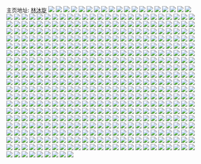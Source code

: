 主页地址: [林沐琁](https://weibo.com/u/7413895850) 
![](https://wx4.sinaimg.cn/mw2000/0085JWZkgy1h9irxsr9xwj30u048c4qp.jpg) 
![](https://wx4.sinaimg.cn/mw2000/0085JWZkgy1h9irxue7huj30u06nqkjl.jpg) 
![](https://wx4.sinaimg.cn/mw2000/0085JWZkgy1h9irxv8gyfj30u02hwaql.jpg) 
![](https://wx4.sinaimg.cn/mw2000/0085JWZkgy1h9irxw3zkwj30u03amasc.jpg) 
![](https://wx4.sinaimg.cn/mw2000/0085JWZkgy1h9irxx14shj30u03g8e7t.jpg) 
![](https://wx4.sinaimg.cn/mw2000/0085JWZkgy1h9irxy1zhlj30u04ku7wh.jpg) 
![](https://wx4.sinaimg.cn/mw2000/0085JWZkgy1h9irxzbqeyj30u02hy18k.jpg) 
![](https://wx4.sinaimg.cn/mw2000/0085JWZkgy1h9iry0fiibj30kv2uh19j.jpg) 
![](https://wx4.sinaimg.cn/mw2000/0085JWZkgy1h9iry4vva3j30qp1bgq9o.jpg) 
![](https://wx4.sinaimg.cn/mw2000/0085JWZkgy1h989yv0kvmj30n00ej751.jpg) 
![](https://wx4.sinaimg.cn/mw2000/0085JWZkgy1h989yvemnsj30u0140agc.jpg) 
![](https://wx4.sinaimg.cn/mw2000/0085JWZkly1h8wofzi7jlj30n01ds417.jpg) 
![](https://wx4.sinaimg.cn/mw2000/0085JWZkly1h8v7g5e41vj30u01uo46l.jpg) 
![](https://wx4.sinaimg.cn/mw2000/0085JWZkly1h8v7gekselj30n01dsju3.jpg) 
![](https://wx4.sinaimg.cn/mw2000/0085JWZkly1h8tur9ovrmj30u02cy1he.jpg) 
![](https://wx4.sinaimg.cn/mw2000/0085JWZkly1h8sn2r485ej30u0140785.jpg) 
![](https://wx4.sinaimg.cn/mw2000/0085JWZkly1h7u0bzs6ubj30u0140n2j.jpg) 
![](https://wx4.sinaimg.cn/mw2000/0085JWZkly1h7u0bzzp7ij30u0140dkk.jpg) 
![](https://wx4.sinaimg.cn/mw2000/0085JWZkly1h7u0bz9v8wj30u0140gqk.jpg) 
![](https://wx4.sinaimg.cn/mw2000/0085JWZkly1h7oj18oxu7j30u0140k05.jpg) 
![](https://wx4.sinaimg.cn/mw2000/0085JWZkly1h7nisvqu96j31400u0462.jpg) 
![](https://wx4.sinaimg.cn/mw2000/0085JWZkly1h7atvq2v78j30kg0r9gma.jpg) 
![](https://wx4.sinaimg.cn/mw2000/0085JWZkly1h7atvsu5f0j30sg0sg3z4.jpg) 
![](https://wx4.sinaimg.cn/mw2000/0085JWZkly1h74mn4a4jmj30o41g6tad.jpg) 
![](https://wx4.sinaimg.cn/mw2000/0085JWZkly1h74mn4irqtj30n01dsjt7.jpg) 
![](https://wx4.sinaimg.cn/mw2000/0085JWZkly1h74mn3vpe5j30n01dsmzx.jpg) 
![](https://wx4.sinaimg.cn/mw2000/0085JWZkly1h74mn54alzj30n01dstc2.jpg) 
![](https://wx4.sinaimg.cn/mw2000/0085JWZkly1h74mn5yee4j30n01dsjti.jpg) 
![](https://wx4.sinaimg.cn/mw2000/0085JWZkly1h74mn6b91vj30n01dstbp.jpg) 
![](https://wx4.sinaimg.cn/mw2000/0085JWZkly1h72n6pbx0jj30u0140gnk.jpg) 
![](https://wx4.sinaimg.cn/mw2000/0085JWZkly1h70e9o847vj30u0190tit.jpg) 
![](https://wx4.sinaimg.cn/mw2000/0085JWZkly1h70e9psc9oj31900u015a.jpg) 
![](https://wx4.sinaimg.cn/mw2000/0085JWZkly1h70e9oj0hfj31900u03zi.jpg) 
![](https://wx4.sinaimg.cn/mw2000/0085JWZkly1h70e9otfx3j31h60u0n2n.jpg) 
![](https://wx4.sinaimg.cn/mw2000/0085JWZkly1h70ap8bh4bj30u0140wg0.jpg) 
![](https://wx4.sinaimg.cn/mw2000/0085JWZkly1h70aty5vz5j30u00u0dgf.jpg) 
![](https://wx4.sinaimg.cn/mw2000/0085JWZkly1h70ardg6a2j30ty1ha494.jpg) 
![](https://wx4.sinaimg.cn/mw2000/0085JWZkly1h70av02b35j30p00iraba.jpg) 
![](https://wx4.sinaimg.cn/mw2000/0085JWZkly1h6tjtabb3dj30n01dsn0n.jpg) 
![](https://wx4.sinaimg.cn/mw2000/0085JWZkly1h6tjta0x4bj30n00kqjsc.jpg) 
![](https://wx4.sinaimg.cn/mw2000/0085JWZkly1h6tjtajcu5j30n018otbq.jpg) 
![](https://wx4.sinaimg.cn/mw2000/0085JWZkly1h6agwv1fa6j30n00h7dhs.jpg) 
![](https://wx4.sinaimg.cn/mw2000/0085JWZkly1h5vwnn2rcqj30v92vpe81.jpg) 
![](https://wx4.sinaimg.cn/mw2000/0085JWZkly1h5q8if5yiuj313u0q5qmk.jpg) 
![](https://wx4.sinaimg.cn/mw2000/0085JWZkly1h5q8ifop53j312t0qj7j3.jpg) 
![](https://wx4.sinaimg.cn/mw2000/0085JWZkly1h5q8ie3r5ij33402c0u11.jpg) 
![](https://wx4.sinaimg.cn/mw2000/0085JWZkly1h5q8igebhzj30xf0p1wwm.jpg) 
![](https://wx4.sinaimg.cn/mw2000/0085JWZkly1h5q8ivr37bj313t0ttkbn.jpg) 
![](https://wx4.sinaimg.cn/mw2000/0085JWZkly1h5q8iwfq6oj313u0tuqkl.jpg) 
![](https://wx4.sinaimg.cn/mw2000/0085JWZkgy1h5eebsq66rj30nm0g0ac3.jpg) 
![](https://wx4.sinaimg.cn/mw2000/0085JWZkgy1h5eebtrzj4j31920u045x.jpg) 
![](https://wx4.sinaimg.cn/mw2000/0085JWZkgy1h5eebve7bdj31940u0ti5.jpg) 
![](https://wx4.sinaimg.cn/mw2000/0085JWZkgy1h5eeburap7j31920u0tg3.jpg) 
![](https://wx4.sinaimg.cn/mw2000/0085JWZkgy1h5eebqv89sj30nm0g2q5a.jpg) 
![](https://wx4.sinaimg.cn/mw2000/0085JWZkgy1h5eebpt82rj31920u0n6r.jpg) 
![](https://wx4.sinaimg.cn/mw2000/0085JWZkgy1h5eebs6d5nj30nm0g20wg.jpg) 
![](https://wx4.sinaimg.cn/mw2000/0085JWZkgy1h5eebrfy9vj30nm0g2myq.jpg) 
![](https://wx4.sinaimg.cn/mw2000/0085JWZkgy1h5eeckrfn3j30u0192dnp.jpg) 
![](https://wx4.sinaimg.cn/mw2000/0085JWZkgy1h5eebq64scj30nm0g2n0j.jpg) 
![](https://wx4.sinaimg.cn/mw2000/0085JWZkgy1h5eebrt1woj30nm0g00v1.jpg) 
![](https://wx4.sinaimg.cn/mw2000/0085JWZkgy1h5eebuagrqj31920u0jzh.jpg) 
![](https://wx4.sinaimg.cn/mw2000/0085JWZkgy1h548xgducuj30n00gtt9j.jpg) 
![](https://wx4.sinaimg.cn/mw2000/0085JWZkgy1h548xgwxw4j30n01dsn2p.jpg) 
![](https://wx4.sinaimg.cn/mw2000/0085JWZkgy1h530kvjtn0j30u0140ai3.jpg) 
![](https://wx4.sinaimg.cn/mw2000/0085JWZkgy1h530ks0k8xj30u0140wmz.jpg) 
![](https://wx4.sinaimg.cn/mw2000/0085JWZkgy1h3rub8vavfj30k10ljwf6.jpg) 
![](https://wx4.sinaimg.cn/mw2000/0085JWZkgy1h3roajcaohj30u0140jws.jpg) 
![](https://wx4.sinaimg.cn/mw2000/0085JWZkgy1h3roak70vuj31400u0tn0.jpg) 
![](https://wx4.sinaimg.cn/mw2000/0085JWZkgy1h3roaobut9j30n01dsdno.jpg) 
![](https://wx4.sinaimg.cn/mw2000/0085JWZkly1h3pcqpa47cj30u0140k38.jpg) 
![](https://wx4.sinaimg.cn/mw2000/0085JWZkly1h3pcqpyl0cj30u01400z7.jpg) 
![](https://wx4.sinaimg.cn/mw2000/0085JWZkly1h3pcqquxesj30u016dadj.jpg) 
![](https://wx4.sinaimg.cn/mw2000/0085JWZkly1h3pcqs2nluj30u0140n3b.jpg) 
![](https://wx4.sinaimg.cn/mw2000/0085JWZkly1h3pcqss04qj30u0140ai4.jpg) 
![](https://wx4.sinaimg.cn/mw2000/0085JWZkly1h3pcqt66gjj30u0140wmy.jpg) 
![](https://wx4.sinaimg.cn/mw2000/0085JWZkly1h3pcqtiv74j30u0140n53.jpg) 
![](https://wx4.sinaimg.cn/mw2000/0085JWZkly1h3pcqubosrj30u0140gro.jpg) 
![](https://wx4.sinaimg.cn/mw2000/0085JWZkly1h3pcqovx9lj30u01407bw.jpg) 
![](https://wx4.sinaimg.cn/mw2000/0085JWZkly1h3pcqus85nj31400u07g6.jpg) 
![](https://wx4.sinaimg.cn/mw2000/0085JWZkly1h3pcqv9aj9j30u01407i1.jpg) 
![](https://wx4.sinaimg.cn/mw2000/0085JWZkly1h3pcqvnwpoj30u0140tm6.jpg) 
![](https://wx4.sinaimg.cn/mw2000/0085JWZkly1h3pcqw0p40j30u0140q9d.jpg) 
![](https://wx4.sinaimg.cn/mw2000/0085JWZkly1h3pcqweg41j30u0140agt.jpg) 
![](https://wx4.sinaimg.cn/mw2000/0085JWZkgy1h3ntrwtumrj31sc2ds7wi.jpg) 
![](https://wx4.sinaimg.cn/mw2000/0085JWZkgy1h3ntrv1p67j31sc2dskjm.jpg) 
![](https://wx4.sinaimg.cn/mw2000/0085JWZkly1h22i0efuzjj30n00dsq4l.jpg) 
![](https://wx4.sinaimg.cn/mw2000/0085JWZkly1h1yk685stvj31sb2bk1kx.jpg) 
![](https://wx4.sinaimg.cn/mw2000/0085JWZkly1h1s2p6ve5xj31400u0123.jpg) 
![](https://wx4.sinaimg.cn/mw2000/0085JWZkly1h12nmaxx9ij30n00hagmj.jpg) 
![](https://wx4.sinaimg.cn/mw2000/0085JWZkly1h0zzsudi30j30n013ojwj.jpg) 
![](https://wx4.sinaimg.cn/mw2000/0085JWZkly1h0zzsunmpmj30n00mkn0t.jpg) 
![](https://wx4.sinaimg.cn/mw2000/0085JWZkly1h0zzsuurkkj30n00pt0wb.jpg) 
![](https://wx4.sinaimg.cn/mw2000/0085JWZkly1h0zzsv4lzdj30n00x9gpl.jpg) 
![](https://wx4.sinaimg.cn/mw2000/0085JWZkly1h0zzkhluoyj30n00lq421.jpg) 
![](https://wx4.sinaimg.cn/mw2000/0085JWZkly1h0zzsvkdeaj30n012v0yi.jpg) 
![](https://wx4.sinaimg.cn/mw2000/0085JWZkly1h0zzsu1ppqj30n013cn15.jpg) 
![](https://wx4.sinaimg.cn/mw2000/0085JWZkly1h0zzswjcxpj30u01nagu8.jpg) 
![](https://wx4.sinaimg.cn/mw2000/0085JWZkly1h0zzsxmm8jj30u023in7v.jpg) 
![](https://wx4.sinaimg.cn/mw2000/0085JWZkly1h0zzsydazkj30n0116af2.jpg) 
![](https://wx4.sinaimg.cn/mw2000/0085JWZkly1h0zzkj8igdj30n00ez76t.jpg) 
![](https://wx4.sinaimg.cn/mw2000/0085JWZkly1h0zzsyok4bj30n008zmyb.jpg) 
![](https://wx4.sinaimg.cn/mw2000/0085JWZkly1h0opqvbm1sj30c90dejsu.jpg) 
![](https://wx4.sinaimg.cn/mw2000/0085JWZkly1gzvw2poafmj32c0340kjm.jpg) 
![](https://wx4.sinaimg.cn/mw2000/0085JWZkly1gzv85de05uj30n00gxq6m.jpg) 
![](https://wx4.sinaimg.cn/mw2000/0085JWZkgy1gzgtlj5cc6j32my1z74qq.jpg) 
![](https://wx4.sinaimg.cn/mw2000/0085JWZkgy1gzf7b8j9crj30px0yfq65.jpg) 
![](https://wx4.sinaimg.cn/mw2000/0085JWZkgy1gzbooibp42j32tc1bke81.jpg) 
![](https://wx4.sinaimg.cn/mw2000/0085JWZkgy1gyzjmx10ihj30n00s4109.jpg) 
![](https://wx4.sinaimg.cn/mw2000/0085JWZkgy1gyxumlfi8wj31y42lh7wj.jpg) 
![](https://wx4.sinaimg.cn/mw2000/0085JWZkgy1gyxumpfv75j32c03407wi.jpg) 
![](https://wx4.sinaimg.cn/mw2000/0085JWZkgy1gyxumat9yij30sg0l3wm1.jpg) 
![](https://wx4.sinaimg.cn/mw2000/0085JWZkgy1gyxundgfvhj32xn2784qs.jpg) 
![](https://wx4.sinaimg.cn/mw2000/0085JWZkly1gyx6lohvksj30u01cgdjz.jpg) 
![](https://wx4.sinaimg.cn/mw2000/0085JWZkgy1gyvh2lr4shj30n00gqjt8.jpg) 
![](https://wx4.sinaimg.cn/mw2000/0085JWZkgy1gyvemjn3hwj335s23ue82.jpg) 
![](https://wx4.sinaimg.cn/mw2000/0085JWZkgy1gyvemdqbkvj335s23uu0x.jpg) 
![](https://wx4.sinaimg.cn/mw2000/0085JWZkgy1gyti03q3s9j30tz0min00.jpg) 
![](https://wx4.sinaimg.cn/mw2000/0085JWZkgy1gytd2bnw42j30u0140k0f.jpg) 
![](https://wx4.sinaimg.cn/mw2000/0085JWZkgy1gytd35qmhij30d60bqwfc.jpg) 
![](https://wx4.sinaimg.cn/mw2000/0085JWZkgy1gytd2axs1wj31400u0gvb.jpg) 
![](https://wx4.sinaimg.cn/mw2000/0085JWZkgy1gytd2a0uqxj30u0140wlw.jpg) 
![](https://wx4.sinaimg.cn/mw2000/0085JWZkgy1gysn8py37rj33402c04qr.jpg) 
![](https://wx4.sinaimg.cn/mw2000/0085JWZkgy1gysnbnig4sj33402c0b2b.jpg) 
![](https://wx4.sinaimg.cn/mw2000/0085JWZkgy1gysn8we4nsj33402c0kjn.jpg) 
![](https://wx4.sinaimg.cn/mw2000/0085JWZkgy1gysn8yqcd0j31o0280e81.jpg) 
![](https://wx4.sinaimg.cn/mw2000/0085JWZkgy1gyqztg8euvj30n01dswnc.jpg) 
![](https://wx4.sinaimg.cn/mw2000/0085JWZkgy1gyq7q17soij30tv0m7aci.jpg) 
![](https://wx4.sinaimg.cn/mw2000/0085JWZkgy1gypxd6912mj30tz0mi43r.jpg) 
![](https://wx4.sinaimg.cn/mw2000/0085JWZkgy1gypxd7xrnoj30u0140n4t.jpg) 
![](https://wx4.sinaimg.cn/mw2000/0085JWZkgy1gypxd6tucbj30tz0migpf.jpg) 
![](https://wx4.sinaimg.cn/mw2000/0085JWZkgy1gyoyskz6gkj30n01ds7fn.jpg) 
![](https://wx4.sinaimg.cn/mw2000/0085JWZkgy1gyow1x0c12j30vh0u0n24.jpg) 
![](https://wx4.sinaimg.cn/mw2000/0085JWZkgy1gynyhtpz77j335s2dcu0x.jpg) 
![](https://wx4.sinaimg.cn/mw2000/0085JWZkgy1gynyhv1b6tj31400u07pl.jpg) 
![](https://wx4.sinaimg.cn/mw2000/0085JWZkgy1gynyi75wq3j31400u07pr.jpg) 
![](https://wx4.sinaimg.cn/mw2000/0085JWZkgy1gynz7p42u1j31400u0an2.jpg) 
![](https://wx4.sinaimg.cn/mw2000/0085JWZkgy1gynyj3q9ipj31400u0tmx.jpg) 
![](https://wx4.sinaimg.cn/mw2000/0085JWZkgy1gynyj4fcksj31400u0qhr.jpg) 
![](https://wx4.sinaimg.cn/mw2000/0085JWZkgy1gylfimwe90j31o02807wh.jpg) 
![](https://wx4.sinaimg.cn/mw2000/0085JWZkgy1gykdeawb43j31t00u0aj2.jpg) 
![](https://wx4.sinaimg.cn/mw2000/0085JWZkgy1gykdebfiyoj31400u00z9.jpg) 
![](https://wx4.sinaimg.cn/mw2000/0085JWZkgy1gykderm0y9j30m80citah.jpg) 
![](https://wx4.sinaimg.cn/mw2000/0085JWZkgy1gykdet012gj313u0tuk1z.jpg) 
![](https://wx4.sinaimg.cn/mw2000/0085JWZkgy1gykder7yfyj31ds0n0awk.jpg) 
![](https://wx4.sinaimg.cn/mw2000/0085JWZkgy1gykdkok8k0j31ds0n01kx.jpg) 
![](https://wx4.sinaimg.cn/mw2000/0085JWZkgy1gykdkt7dgij31ds0n07p2.jpg) 
![](https://wx4.sinaimg.cn/mw2000/0085JWZkgy1gykdl1wwq7j31ds0n01ic.jpg) 
![](https://wx4.sinaimg.cn/mw2000/0085JWZkgy1gykdkwva3hj31ds0n01al.jpg) 
![](https://wx4.sinaimg.cn/mw2000/0085JWZkgy1gyk4thhpvuj31900u0q81.jpg) 
![](https://wx4.sinaimg.cn/mw2000/0085JWZkgy1gyk4thu4jyj31900u0q8y.jpg) 
![](https://wx4.sinaimg.cn/mw2000/0085JWZkgy1gyis3d2swqj34002o0e84.jpg) 
![](https://wx4.sinaimg.cn/mw2000/0085JWZkgy1gyis3jcdpvj34002o0x6s.jpg) 
![](https://wx4.sinaimg.cn/mw2000/0085JWZkgy1gyir0cxex8j30jo0gjwew.jpg) 
![](https://wx4.sinaimg.cn/mw2000/0085JWZkgy1gyi62yhgnyj30n00medkq.jpg) 
![](https://wx4.sinaimg.cn/mw2000/0085JWZkgy1gyi630l1n0j30n01ds1c5.jpg) 
![](https://wx4.sinaimg.cn/mw2000/0085JWZkgy1gyfdpq9wpnj30u0141adq.jpg) 
![](https://wx4.sinaimg.cn/mw2000/0085JWZkgy1gyec8p1n0jj31st1cm4qp.jpg) 
![](https://wx4.sinaimg.cn/mw2000/0085JWZkgy1gyec9bv8u1j33402c0npe.jpg) 
![](https://wx4.sinaimg.cn/mw2000/0085JWZkgy1gyec8xrarnj31400u0ahu.jpg) 
![](https://wx4.sinaimg.cn/mw2000/0085JWZkgy1gyec9su3eyj31400u0q6t.jpg) 
![](https://wx4.sinaimg.cn/mw2000/0085JWZkgy1gyecbo5m3sj31400u0gs4.jpg) 
![](https://wx4.sinaimg.cn/mw2000/0085JWZkgy1gydn1eqizzj30u01baqck.jpg) 
![](https://wx4.sinaimg.cn/mw2000/0085JWZkgy1gydn1fi4e4j31400u0k3t.jpg) 
![](https://wx4.sinaimg.cn/mw2000/0085JWZkgy1gydn1fv9jij31900u0tiw.jpg) 
![](https://wx4.sinaimg.cn/mw2000/0085JWZkgy1gydn1ga20cj30u011mqdb.jpg) 
![](https://wx4.sinaimg.cn/mw2000/0085JWZkgy1gydn1go8lsj30u0190468.jpg) 
![](https://wx4.sinaimg.cn/mw2000/0085JWZkgy1gydn1f4ednj31400u0aja.jpg) 
![](https://wx4.sinaimg.cn/mw2000/0085JWZkly1gybt7f84ujj30n01dsgqi.jpg) 
![](https://wx4.sinaimg.cn/mw2000/0085JWZkly1gy7ut0fguoj31hc0u0e1g.jpg) 
![](https://wx4.sinaimg.cn/mw2000/0085JWZkly1gy57dztf1sj30u0140gts.jpg) 
![](https://wx4.sinaimg.cn/mw2000/0085JWZkly1gy57dzecnpj30u0140ahj.jpg) 
![](https://wx4.sinaimg.cn/mw2000/0085JWZkly1gy4w5k62nrj30o01hcn3f.jpg) 
![](https://wx4.sinaimg.cn/mw2000/0085JWZkly1gy4940t87hj30n01dsn07.jpg) 
![](https://wx4.sinaimg.cn/mw2000/0085JWZkly1gy3tjawjytj30go0gomz9.jpg) 
![](https://wx4.sinaimg.cn/mw2000/0085JWZkly1gy3tjalti3j30n00fw772.jpg) 
![](https://wx4.sinaimg.cn/mw2000/0085JWZkly1gy3kg38y7ej30n006pt9f.jpg) 
![](https://wx4.sinaimg.cn/mw2000/0085JWZkly1gy37aao5fyj30v90v9dos.jpg) 
![](https://wx4.sinaimg.cn/mw2000/0085JWZkly1gy37a9s7xmj30n00jadko.jpg) 
![](https://wx4.sinaimg.cn/mw2000/0085JWZkly1gy378yay0dj30tj0jun4q.jpg) 
![](https://wx4.sinaimg.cn/mw2000/0085JWZkly1gy2tzxkemcj30qb0jqgq5.jpg) 
![](https://wx4.sinaimg.cn/mw2000/0085JWZkly1gy2tf7yz6bj30n01dsqe9.jpg) 
![](https://wx4.sinaimg.cn/mw2000/0085JWZkly1gy2tf8a4wlj30j904rzl1.jpg) 
![](https://wx4.sinaimg.cn/mw2000/0085JWZkly1gy20jk642yj30n01dsmzx.jpg) 
![](https://wx4.sinaimg.cn/mw2000/0085JWZkly1gy1ibxkjfcj30tz0mi43y.jpg) 
![](https://wx4.sinaimg.cn/mw2000/0085JWZkly1gy0uyz172cj30n01dsqed.jpg) 
![](https://wx4.sinaimg.cn/mw2000/0085JWZkly1gy0ozl2qpjj33402c0qv6.jpg) 
![](https://wx4.sinaimg.cn/mw2000/0085JWZkly1gy0oznt4pyj32be2benpe.jpg) 
![](https://wx4.sinaimg.cn/mw2000/0085JWZkly1gy03ulk2glj30fi0c0wg2.jpg) 
![](https://wx4.sinaimg.cn/mw2000/0085JWZkly1gxz1au8xc5j30n01ds0x7.jpg) 
![](https://wx4.sinaimg.cn/mw2000/0085JWZkly1gxyk7d8up8j30n00moter.jpg) 
![](https://wx4.sinaimg.cn/mw2000/0085JWZkly1gxxgnyipqzj32al325e82.jpg) 
![](https://wx4.sinaimg.cn/mw2000/0085JWZkly1gxxgjykaooj33402c0u0y.jpg) 
![](https://wx4.sinaimg.cn/mw2000/0085JWZkly1gxxfi33iwmj31j02psu0x.jpg) 
![](https://wx4.sinaimg.cn/mw2000/0085JWZkly1gxxe69r4syj30n01dsgvx.jpg) 
![](https://wx4.sinaimg.cn/mw2000/0085JWZkly1gxvyk1hue3j33402c0u0x.jpg) 
![](https://wx4.sinaimg.cn/mw2000/0085JWZkly1gxvyl79sbij313u0tu7eu.jpg) 
![](https://wx4.sinaimg.cn/mw2000/0085JWZkly1gxuoyxg377j30uk5i2qv6.jpg) 
![](https://wx4.sinaimg.cn/mw2000/0085JWZkly1gxuoyttnkej30uk5g2qv6.jpg) 
![](https://wx4.sinaimg.cn/mw2000/0085JWZkly1gxuoz15covj30uk6811kz.jpg) 
![](https://wx4.sinaimg.cn/mw2000/0085JWZkly1gxuoz5v40mj30uk8csu0z.jpg) 
![](https://wx4.sinaimg.cn/mw2000/0085JWZkly1gxuoz8vfk3j30uk5p7qv6.jpg) 
![](https://wx4.sinaimg.cn/mw2000/0085JWZkly1gxuozccattj30uk9cwx6q.jpg) 
![](https://wx4.sinaimg.cn/mw2000/0085JWZkly1gxuozggs0nj30uk7poe83.jpg) 
![](https://wx4.sinaimg.cn/mw2000/0085JWZkly1gxuozjj3p8j30uk4s7e82.jpg) 
![](https://wx4.sinaimg.cn/mw2000/0085JWZkly1gxuoznph2kj30uk6o3e83.jpg) 
![](https://wx4.sinaimg.cn/mw2000/0085JWZkly1gxuklnx96zj30n01ds4ek.jpg) 
![](https://wx4.sinaimg.cn/mw2000/0085JWZkly1gxuklh4uiaj30n01dsgr0.jpg) 
![](https://wx4.sinaimg.cn/mw2000/0085JWZkly1gxtpfewtfoj31ma25sx6k.jpg) 
![](https://wx4.sinaimg.cn/mw2000/0085JWZkly1gxs9q8tb5zj30n00z1jxt.jpg) 
![](https://wx4.sinaimg.cn/mw2000/0085JWZkly1gxqgqqj17fj30tu13uws2.jpg) 
![](https://wx4.sinaimg.cn/mw2000/0085JWZkly1gxqgra071kj31400u0wsz.jpg) 
![](https://wx4.sinaimg.cn/mw2000/0085JWZkly1gxqgs2wdszj30n00n00yo.jpg) 
![](https://wx4.sinaimg.cn/mw2000/0085JWZkly1gxqgsqvfl5j313u0tuh0n.jpg) 
![](https://wx4.sinaimg.cn/mw2000/0085JWZkly1gxqgu56220j313y0tu1gd.jpg) 
![](https://wx4.sinaimg.cn/mw2000/0085JWZkly1gxqgu5z3gij30mi0u0n63.jpg) 
![](https://wx4.sinaimg.cn/mw2000/0085JWZkly1gxq15h8l2tj30n00uotgr.jpg) 
![](https://wx4.sinaimg.cn/mw2000/0085JWZkly1gxq153mberj30n00n0jxk.jpg) 
![](https://wx4.sinaimg.cn/mw2000/0085JWZkly1gxq15js5v9j32c0340hdt.jpg) 
![](https://wx4.sinaimg.cn/mw2000/0085JWZkly1gxpyhybellj30n01dstom.jpg) 
![](https://wx4.sinaimg.cn/mw2000/0085JWZkly1gxpyhzkqsgj30n01dsh1x.jpg) 
![](https://wx4.sinaimg.cn/mw2000/0085JWZkly1gxpyi1beynj30n01dsnbu.jpg) 
![](https://wx4.sinaimg.cn/mw2000/0085JWZkly1gxpqjyft8oj30n01dstj9.jpg) 
![](https://wx4.sinaimg.cn/mw2000/0085JWZkly1gxo1eydyybj313y0u0qf8.jpg) 
![](https://wx4.sinaimg.cn/mw2000/0085JWZkly1gxo14yjzqyj31g2133dt0.jpg) 
![](https://wx4.sinaimg.cn/mw2000/0085JWZkly1gxo155w6t6j31ds0n07p0.jpg) 
![](https://wx4.sinaimg.cn/mw2000/0085JWZkly1gxo189n5taj31ga138kj1.jpg) 
![](https://wx4.sinaimg.cn/mw2000/0085JWZkly1gxo18c3ffaj33402c0npd.jpg) 
![](https://wx4.sinaimg.cn/mw2000/0085JWZkly1gxkpy0ellkj30n01dsdim.jpg) 
![](https://wx4.sinaimg.cn/mw2000/0085JWZkly1gxkpy1xubqj33402c0e82.jpg) 
![](https://wx4.sinaimg.cn/mw2000/0085JWZkly1gxkpy434y3j32c03401kz.jpg) 
![](https://wx4.sinaimg.cn/mw2000/0085JWZkly1gxkpziytsmj32c0340x6q.jpg) 
![](https://wx4.sinaimg.cn/mw2000/0085JWZkly1gxkgv5mejij30k00wh0uc.jpg) 
![](https://wx4.sinaimg.cn/mw2000/0085JWZkly1gxkgv5y0xgj30ku0krmzf.jpg) 
![](https://wx4.sinaimg.cn/mw2000/0085JWZkly1gxkgv5dfcxj30mz0lugoj.jpg) 
![](https://wx4.sinaimg.cn/mw2000/0085JWZkly1gxkgv686ygj30n01dstiy.jpg) 
![](https://wx4.sinaimg.cn/mw2000/0085JWZkly1gxj1wavmk5j30tz0mijzq.jpg) 
![](https://wx4.sinaimg.cn/mw2000/0085JWZkly1gxi4br8wopj30tz0miae7.jpg) 
![](https://wx4.sinaimg.cn/mw2000/0085JWZkly1gxh90174jvj30tu0tujzq.jpg) 
![](https://wx4.sinaimg.cn/mw2000/0085JWZkly1gxh2r4b8c3j30u0140tfn.jpg) 
![](https://wx4.sinaimg.cn/mw2000/0085JWZkly1gxgp5cv49qj30mq0bugn7.jpg) 
![](https://wx4.sinaimg.cn/mw2000/0085JWZkly1gxgp5c933bj31hc0pt45f.jpg) 
![](https://wx4.sinaimg.cn/mw2000/0085JWZkly1gxgjybvip2j30n01dsagl.jpg) 
![](https://wx4.sinaimg.cn/mw2000/0085JWZkly1gxgjijt7knj31ds0n0426.jpg) 
![](https://wx4.sinaimg.cn/mw2000/0085JWZkly1gxgjix2dlqj31ds0n0jv3.jpg) 
![](https://wx4.sinaimg.cn/mw2000/0085JWZkly1gxgjj4wfv4j30n01ds768.jpg) 
![](https://wx4.sinaimg.cn/mw2000/0085JWZkly1gxcl3q84w7j30n00bg0tr.jpg) 
![](https://wx4.sinaimg.cn/mw2000/0085JWZkly1gxcl3qlgdej30n00cgaan.jpg) 
![](https://wx4.sinaimg.cn/mw2000/0085JWZkly1gxcl3qtcx2j30n00a5aaw.jpg) 
![](https://wx4.sinaimg.cn/mw2000/0085JWZkly1gxcl7jlzlxj30n00eljul.jpg) 
![](https://wx4.sinaimg.cn/mw2000/0085JWZkly1gxc8j90u35j30n01dsdsb.jpg) 
![](https://wx4.sinaimg.cn/mw2000/0085JWZkly1gxc8j83yjfj32c0340u0x.jpg) 
![](https://wx4.sinaimg.cn/mw2000/0085JWZkly1gxc8j9bi3hj30n01dswqa.jpg) 
![](https://wx4.sinaimg.cn/mw2000/0085JWZkly1gxc8j70t00j32c0340hdu.jpg) 
![](https://wx4.sinaimg.cn/mw2000/0085JWZkly1gxbg1f4vorj33402c0b2a.jpg) 
![](https://wx4.sinaimg.cn/mw2000/0085JWZkly1gxbg1ib1tuj30n01dsah4.jpg) 
![](https://wx4.sinaimg.cn/mw2000/0085JWZkly1gxbg1d3s1qj33402c07wl.jpg) 
![](https://wx4.sinaimg.cn/mw2000/0085JWZkly1gxbg1l9emhj32c0340hdu.jpg) 
![](https://wx4.sinaimg.cn/mw2000/0085JWZkly1gxbg1pfmewj32c0340e83.jpg) 
![](https://wx4.sinaimg.cn/mw2000/0085JWZkly1gxbg1rqt2ij32c0340npe.jpg) 
![](https://wx4.sinaimg.cn/mw2000/0085JWZkly1gxb884bvycj30n00iw78y.jpg) 
![](https://wx4.sinaimg.cn/mw2000/0085JWZkly1gxb0bd01inj31sc2dse81.jpg) 
![](https://wx4.sinaimg.cn/mw2000/0085JWZkly1gxaxs78xn4j33402c07wi.jpg) 
![](https://wx4.sinaimg.cn/mw2000/0085JWZkly1gxaxor61ckj30tz0migyn.jpg) 
![](https://wx4.sinaimg.cn/mw2000/0085JWZkly1gxaxobt7lrj30sw0wowj7.jpg) 
![](https://wx4.sinaimg.cn/mw2000/0085JWZkly1gxaxnvx7m4j30q80jp42o.jpg) 
![](https://wx4.sinaimg.cn/mw2000/0085JWZkly1gxaxnwb9ubj30u013zn38.jpg) 
![](https://wx4.sinaimg.cn/mw2000/0085JWZkly1gxaxnwmeosj30u013z79a.jpg) 
![](https://wx4.sinaimg.cn/mw2000/0085JWZkly1gxaxcydu00j30u00u0tfv.jpg) 
![](https://wx4.sinaimg.cn/mw2000/0085JWZkly1gxaxcxmktaj30u00u0thl.jpg) 
![](https://wx4.sinaimg.cn/mw2000/0085JWZkly1gxaxd0f6w8j30u0140wil.jpg) 
![](https://wx4.sinaimg.cn/mw2000/0085JWZkly1gxaxczlet5j30u00u0jvo.jpg) 
![](https://wx4.sinaimg.cn/mw2000/0085JWZkly1gxas2qss74j33402c0b2f.jpg) 
![](https://wx4.sinaimg.cn/mw2000/0085JWZkly1gx8w462pg7j31400u0wmg.jpg) 
![](https://wx4.sinaimg.cn/mw2000/0085JWZkly1gx8v59rl5ej30u0140dlk.jpg) 
![](https://wx4.sinaimg.cn/mw2000/0085JWZkly1gx8v5a3fhdj30u00u03zw.jpg) 
![](https://wx4.sinaimg.cn/mw2000/0085JWZkly1gx8v5auyxwj30u0140ajw.jpg) 
![](https://wx4.sinaimg.cn/mw2000/0085JWZkly1gx8v58wclej30n01dsagj.jpg) 
![](https://wx4.sinaimg.cn/mw2000/0085JWZkly1gx8scg4kyrj30tz0mi43r.jpg) 
![](https://wx4.sinaimg.cn/mw2000/0085JWZkly1gx8mlhpucdj30n00bdgn2.jpg) 
![](https://wx4.sinaimg.cn/mw2000/0085JWZkly1gx8mlhhb9ej30pp0v6djm.jpg) 
![](https://wx4.sinaimg.cn/mw2000/0085JWZkly1gx7vbvjq59j30n0163q57.jpg) 
![](https://wx4.sinaimg.cn/mw2000/0085JWZkly1gx7vbnm4ikj30u0140gtu.jpg) 
![](https://wx4.sinaimg.cn/mw2000/0085JWZkly1gx7mhe7b7pj30n01dswh0.jpg) 
![](https://wx4.sinaimg.cn/mw2000/0085JWZkly1gx7mhhh4ikj30u0140430.jpg) 
![](https://wx4.sinaimg.cn/mw2000/0085JWZkly1gx7m0mfhioj30u01407fi.jpg) 
![](https://wx4.sinaimg.cn/mw2000/0085JWZkly1gx7m0osuj5j30u0140qbf.jpg) 
![](https://wx4.sinaimg.cn/mw2000/0085JWZkly1gx7m0wvbdoj30u0140dps.jpg) 
![](https://wx4.sinaimg.cn/mw2000/0085JWZkly1gx7m11rlvvj30u0140qei.jpg) 
![](https://wx4.sinaimg.cn/mw2000/0085JWZkly1gx7m811uhuj30u0140guk.jpg) 
![](https://wx4.sinaimg.cn/mw2000/0085JWZkly1gx7m8c69rkj30u01407dd.jpg) 
![](https://wx4.sinaimg.cn/mw2000/0085JWZkly1gx7m7j87a0j30u014047d.jpg) 
![](https://wx4.sinaimg.cn/mw2000/0085JWZkly1gx7m92abcxj30u0140wll.jpg) 
![](https://wx4.sinaimg.cn/mw2000/0085JWZkly1gx7m93ztizj30u0140qd0.jpg) 
![](https://wx4.sinaimg.cn/mw2000/0085JWZkly1gx7mfhwg82j30u01407f4.jpg) 
![](https://wx4.sinaimg.cn/mw2000/0085JWZkly1gx7mfm7m5oj30u01407j2.jpg) 
![](https://wx4.sinaimg.cn/mw2000/0085JWZkly1gx7mfpb71mj30u0140qdw.jpg) 
![](https://wx4.sinaimg.cn/mw2000/0085JWZkly1gx7mfsq8cfj30u0140doz.jpg) 
![](https://wx4.sinaimg.cn/mw2000/0085JWZkly1gx7mfxsf12j30u0140n5b.jpg) 
![](https://wx4.sinaimg.cn/mw2000/0085JWZkly1gx7m0j32n3j30u014046d.jpg) 
![](https://wx4.sinaimg.cn/mw2000/0085JWZkly1gx7mgdfrkuj31400u07gr.jpg) 
![](https://wx4.sinaimg.cn/mw2000/0085JWZkly1gx7mgsg60nj31400u0qbm.jpg) 
![](https://wx4.sinaimg.cn/mw2000/0085JWZkly1gx7m0spq4sj30u0140qg5.jpg) 
![](https://wx4.sinaimg.cn/mw2000/0085JWZkly1gx6dk1t76hj30u01hck82.jpg) 
![](https://wx4.sinaimg.cn/mw2000/0085JWZkly1gx6ag62hu6j30cl0fp3yx.jpg) 
![](https://wx4.sinaimg.cn/mw2000/0085JWZkly1gx691y8ezuj30c5037mxd.jpg) 
![](https://wx4.sinaimg.cn/mw2000/0085JWZkly1gx5ce015ghj31400u07a7.jpg) 
![](https://wx4.sinaimg.cn/mw2000/0085JWZkly1gx56lk7sjqj31400u0qa1.jpg) 
![](https://wx4.sinaimg.cn/mw2000/0085JWZkly1gx4hqc8ci1j32c03404qr.jpg) 
![](https://wx4.sinaimg.cn/mw2000/0085JWZkly1gx4hrnr558j30n01ds164.jpg) 
![](https://wx4.sinaimg.cn/mw2000/0085JWZkly1gx484ah9ejj32c0340x6q.jpg) 
![](https://wx4.sinaimg.cn/mw2000/0085JWZkly1gx48arqoscj32642pnb29.jpg) 
![](https://wx4.sinaimg.cn/mw2000/0085JWZkly1gx48ayezr9j31sc2dsnpf.jpg) 
![](https://wx4.sinaimg.cn/mw2000/0085JWZkly1gx485fstccj33402c07wk.jpg) 
![](https://wx4.sinaimg.cn/mw2000/0085JWZkly1gx484btjkij32c0340hdt.jpg) 
![](https://wx4.sinaimg.cn/mw2000/0085JWZkly1gx484cx4n2j33402c0qv5.jpg) 
![](https://wx4.sinaimg.cn/mw2000/0085JWZkly1gx484ekybzj33402c01ky.jpg) 
![](https://wx4.sinaimg.cn/mw2000/0085JWZkly1gx484g2tugj33402c01ky.jpg) 
![](https://wx4.sinaimg.cn/mw2000/0085JWZkly1gx487cbvkgj32c0340qv7.jpg) 
![](https://wx4.sinaimg.cn/mw2000/0085JWZkly1gx48atsl3uj33402c0u0y.jpg) 
![](https://wx4.sinaimg.cn/mw2000/0085JWZkly1gx485ibca6j33402c0qv5.jpg) 
![](https://wx4.sinaimg.cn/mw2000/0085JWZkly1gx48avwel6j33402c0b2a.jpg) 
![](https://wx4.sinaimg.cn/mw2000/0085JWZkly1gx488fz2u9j33402c0x6r.jpg) 
![](https://wx4.sinaimg.cn/mw2000/0085JWZkly1gx48auupzcj31ba0zgafo.jpg) 
![](https://wx4.sinaimg.cn/mw2000/0085JWZkly1gx48b0pxvej326u2x47wl.jpg) 
![](https://wx4.sinaimg.cn/mw2000/0085JWZkly1gx21dka92wj32c03404qr.jpg) 
![](https://wx4.sinaimg.cn/mw2000/0085JWZkly1gx21cx2fyjj33402c0x6p.jpg) 
![](https://wx4.sinaimg.cn/mw2000/0085JWZkly1gx21e3k94nj33402c0x6p.jpg) 
![](https://wx4.sinaimg.cn/mw2000/0085JWZkly1gx21df8ac0j32c0340kjm.jpg) 
![](https://wx4.sinaimg.cn/mw2000/0085JWZkly1gx21fco98kj33402c0kjm.jpg) 
![](https://wx4.sinaimg.cn/mw2000/0085JWZkly1gx21fam8wgj32c0340qv7.jpg) 
![](https://wx4.sinaimg.cn/mw2000/0085JWZkly1gx21cxpgoyj30wx1mjamt.jpg) 
![](https://wx4.sinaimg.cn/mw2000/0085JWZkly1gx21dlv6enj32c033ye81.jpg) 
![](https://wx4.sinaimg.cn/mw2000/0085JWZkly1gx21dp2hg0j32c033yb2a.jpg) 
![](https://wx4.sinaimg.cn/mw2000/0085JWZkly1gx21d7zsfkj314w2io4nl.jpg) 
![](https://wx4.sinaimg.cn/mw2000/0085JWZkly1gx21d8wwiyj30wx1mjk42.jpg) 
![](https://wx4.sinaimg.cn/mw2000/0085JWZkly1gx21d9zpoij30zj18fn74.jpg) 
![](https://wx4.sinaimg.cn/mw2000/0085JWZkly1gx21dau5zhj31lc1zo4qp.jpg) 
![](https://wx4.sinaimg.cn/mw2000/0085JWZkly1gx21dbs7lsj31kc1kctxp.jpg) 
![](https://wx4.sinaimg.cn/mw2000/0085JWZkly1gx21dsxzioj32c033y4qq.jpg) 
![](https://wx4.sinaimg.cn/mw2000/0085JWZkly1gx21dvqvdoj32c033ye82.jpg) 
![](https://wx4.sinaimg.cn/mw2000/0085JWZkly1gx21dyt1e7j32c033yx6p.jpg) 
![](https://wx4.sinaimg.cn/mw2000/0085JWZkly1gx21e0xu7gj32c033y1ky.jpg) 
![](https://wx4.sinaimg.cn/mw2000/0085JWZkly1gx1it9spl2j32ca1r74qp.jpg) 
![](https://wx4.sinaimg.cn/mw2000/0085JWZkly1gx1gtflcs6j30n01dsamx.jpg) 
![](https://wx4.sinaimg.cn/mw2000/0085JWZkly1gx1gtejwf4j30n01ds4ms.jpg) 
![](https://wx4.sinaimg.cn/mw2000/0085JWZkly1gwyf4kmgrrj30n01ds4hd.jpg) 
![](https://wx4.sinaimg.cn/mw2000/0085JWZkly1gwyf4g5062j30n01dse0x.jpg) 
![](https://wx4.sinaimg.cn/mw2000/0085JWZkly1gwyf4cykvvj30n01dstwo.jpg) 
![](https://wx4.sinaimg.cn/mw2000/0085JWZkly1gwyf49wld6j30n01dsqfx.jpg) 
![](https://wx4.sinaimg.cn/mw2000/0085JWZkly1gwyf472wuaj30n01dsws3.jpg) 
![](https://wx4.sinaimg.cn/mw2000/0085JWZkly1gwyf4n0rpwj30n01ds0z3.jpg) 
![](https://wx4.sinaimg.cn/mw2000/0085JWZkly1gwyf4q1em6j30n01dste9.jpg) 
![](https://wx4.sinaimg.cn/mw2000/0085JWZkly1gwyf4tpuiyj30n01dsdmk.jpg) 
![](https://wx4.sinaimg.cn/mw2000/0085JWZkly1gwyf4y6ok2j30n01dsgsg.jpg) 
![](https://wx4.sinaimg.cn/mw2000/0085JWZkly1gwyf52oza1j30n01dswl5.jpg) 
![](https://wx4.sinaimg.cn/mw2000/0085JWZkly1gwyf55jk1zj30n01dsq9b.jpg) 
![](https://wx4.sinaimg.cn/mw2000/0085JWZkly1gwyf57badpj30n01ds43q.jpg) 
![](https://wx4.sinaimg.cn/mw2000/0085JWZkly1gwyf59qo9nj30n01ds797.jpg) 
![](https://wx4.sinaimg.cn/mw2000/0085JWZkly1gwyf5ce08cj30n01dsdks.jpg) 
![](https://wx4.sinaimg.cn/mw2000/0085JWZkly1gwyf5hev53j30n01dste9.jpg) 
![](https://wx4.sinaimg.cn/mw2000/0085JWZkly1gwyf5kdzigj30n01dswj5.jpg) 
![](https://wx4.sinaimg.cn/mw2000/0085JWZkly1gwyf5nj1itj30n01dsgqp.jpg) 
![](https://wx4.sinaimg.cn/mw2000/0085JWZkly1gwyf5voth7j30n01dstfa.jpg) 
![](https://wx4.sinaimg.cn/mw2000/0085JWZkly1gwyehrasihj30n00ci42s.jpg) 
![](https://wx4.sinaimg.cn/mw2000/0085JWZkly1gwv7trq1utj30u00yzznu.jpg) 
![](https://wx4.sinaimg.cn/mw2000/0085JWZkly1gwungu0020j30u0112gtf.jpg) 
![](https://wx4.sinaimg.cn/mw2000/0085JWZkly1gwungssechj30u00vmahe.jpg) 
![](https://wx4.sinaimg.cn/mw2000/0085JWZkly1gwungt75jsj30p40snjwq.jpg) 
![](https://wx4.sinaimg.cn/mw2000/0085JWZkly1gwungs1wrpj30i90hiacf.jpg) 
![](https://wx4.sinaimg.cn/mw2000/0085JWZkly1gwungugbh0j318x0u07fq.jpg) 
![](https://wx4.sinaimg.cn/mw2000/0085JWZkly1gwt9em89e5j313u0tutn7.jpg) 
![](https://wx4.sinaimg.cn/mw2000/0085JWZkly1gwt9enfm5hj30n01dsagx.jpg) 
![](https://wx4.sinaimg.cn/mw2000/0085JWZkly1gwrtbf16foj32c03401ky.jpg) 
![](https://wx4.sinaimg.cn/mw2000/0085JWZkly1gwrtbjxitnj32c03401ky.jpg) 
![](https://wx4.sinaimg.cn/mw2000/0085JWZkly1gwrtbmqyf4j32c03401ky.jpg) 
![](https://wx4.sinaimg.cn/mw2000/0085JWZkly1gwo7xty8bcj31410u012a.jpg) 
![](https://wx4.sinaimg.cn/mw2000/0085JWZkly1gwo7xtlpocj311b0u0gsn.jpg) 
![](https://wx4.sinaimg.cn/mw2000/0085JWZkly1gwo7xuxynij31400u0dpr.jpg) 
![](https://wx4.sinaimg.cn/mw2000/0085JWZkly1gwo7xvgva5j31410u0gxn.jpg) 
![](https://wx4.sinaimg.cn/mw2000/0085JWZkly1gwnqm5yk1ej33402c0kjl.jpg) 
![](https://wx4.sinaimg.cn/mw2000/0085JWZkly1gwnjp7bzclj30dw0dw40j.jpg) 
![](https://wx4.sinaimg.cn/mw2000/0085JWZkly1gwn6apgdr8j30bh055dg0.jpg) 
![](https://wx4.sinaimg.cn/mw2000/0085JWZkly1gwn6aqdcw3j334021ix6p.jpg) 
![](https://wx4.sinaimg.cn/mw2000/0085JWZkly1gwn6gxt5z9j30n00q578b.jpg) 
![](https://wx4.sinaimg.cn/mw2000/0085JWZkly1gwn6asd4dlj33402c0hdu.jpg) 
![](https://wx4.sinaimg.cn/mw2000/0085JWZkly1gwmoo911pcj32c0340u10.jpg) 
![](https://wx4.sinaimg.cn/mw2000/0085JWZkly1gwmoog2ub0j32c0340x6t.jpg) 
![](https://wx4.sinaimg.cn/mw2000/0085JWZkly1gwmooodtkfj32rl22p7wk.jpg) 
![](https://wx4.sinaimg.cn/mw2000/0085JWZkly1gwmooj1jwtj32pw21e7wj.jpg) 
![](https://wx4.sinaimg.cn/mw2000/0085JWZkly1gwmoowhw5jj33402c0qv9.jpg) 
![](https://wx4.sinaimg.cn/mw2000/0085JWZkly1gwmoozb53ej32ex1t7b29.jpg) 
![](https://wx4.sinaimg.cn/mw2000/0085JWZkly1gwmop4r3h3j32c0340hdv.jpg) 
![](https://wx4.sinaimg.cn/mw2000/0085JWZkly1gwmonwlhb3j33402c0npf.jpg) 
![](https://wx4.sinaimg.cn/mw2000/0085JWZkly1gwmop723kej33402c0e83.jpg) 
![](https://wx4.sinaimg.cn/mw2000/0085JWZkly1gwm2tlntykj31o0280hdt.jpg) 
![](https://wx4.sinaimg.cn/mw2000/0085JWZkly1gwm2ul0t6vj31o0280hdt.jpg) 
![](https://wx4.sinaimg.cn/mw2000/0085JWZkly1gwm2tk1gsoj31o0280e81.jpg) 
![](https://wx4.sinaimg.cn/mw2000/0085JWZkly1gwm2u16p1gj32c03404qr.jpg) 
![](https://wx4.sinaimg.cn/mw2000/0085JWZkly1gwm2tyngpwj32zw28xu0y.jpg) 
![](https://wx4.sinaimg.cn/mw2000/0085JWZkly1gwm2tw6r9xj33402c07wj.jpg) 
![](https://wx4.sinaimg.cn/mw2000/0085JWZkly1gwm2tr25jfj31pi29ve81.jpg) 
![](https://wx4.sinaimg.cn/mw2000/0085JWZkly1gwm2tpk2m7j31sc2dse81.jpg) 
![](https://wx4.sinaimg.cn/mw2000/0085JWZkly1gwm2ttg5j0j33402c0x6q.jpg) 
![](https://wx4.sinaimg.cn/mw2000/0085JWZkly1gwm2u2yyzij33402c07wi.jpg) 
![](https://wx4.sinaimg.cn/mw2000/0085JWZkly1gwm2u5vk0yj32c0340kjm.jpg) 
![](https://wx4.sinaimg.cn/mw2000/0085JWZkly1gwm2tngeiaj31sc2dse81.jpg) 
![](https://wx4.sinaimg.cn/mw2000/0085JWZkly1gwg73zbkenj33402c0qv6.jpg) 
![](https://wx4.sinaimg.cn/mw2000/0085JWZkly1gwg76j4d32j33402c0u0x.jpg) 
![](https://wx4.sinaimg.cn/mw2000/0085JWZkly1gwg74j1lprj32c03401l0.jpg) 
![](https://wx4.sinaimg.cn/mw2000/0085JWZkly1gwg748zntaj32c0340e81.jpg) 
![](https://wx4.sinaimg.cn/mw2000/0085JWZkly1gwg746rsu6j33402c07wi.jpg) 
![](https://wx4.sinaimg.cn/mw2000/0085JWZkly1gwg744hn83j33402c04qq.jpg) 
![](https://wx4.sinaimg.cn/mw2000/0085JWZkly1gwg77gxosgj32c03407wi.jpg) 
![](https://wx4.sinaimg.cn/mw2000/0085JWZkly1gwg78mmxrkj31wz21b7wh.jpg) 
![](https://wx4.sinaimg.cn/mw2000/0085JWZkly1gwg78jy744j32df1s2b29.jpg) 
![](https://wx4.sinaimg.cn/mw2000/0085JWZkly1gwg74e36kgj32c03404qq.jpg) 
![](https://wx4.sinaimg.cn/mw2000/0085JWZkly1gwg74b2c05j314c0u9n7v.jpg) 
![](https://wx4.sinaimg.cn/mw2000/0085JWZkly1gwg74nfc5mj33402c0x6r.jpg) 
![](https://wx4.sinaimg.cn/mw2000/0085JWZkly1gwg73mpsasj30u010bdnu.jpg) 
![](https://wx4.sinaimg.cn/mw2000/0085JWZkly1gwg76gnxipj32c03401kz.jpg) 
![](https://wx4.sinaimg.cn/mw2000/0085JWZkly1gwg76p6hn3j33402c0kjn.jpg) 
![](https://wx4.sinaimg.cn/mw2000/0085JWZkly1gwek3iejuej31400u0tiv.jpg) 
![](https://wx4.sinaimg.cn/mw2000/0085JWZkly1gwek3irm3ij31400u0dpv.jpg) 
![](https://wx4.sinaimg.cn/mw2000/0085JWZkly1gwdv44qkf0j33402c0kjl.jpg) 
![](https://wx4.sinaimg.cn/mw2000/0085JWZkly1gwdv45gf5vj30zk0k0n1q.jpg) 
![](https://wx4.sinaimg.cn/mw2000/0085JWZkly1gwdv46y7sgj33402c01l0.jpg) 
![](https://wx4.sinaimg.cn/mw2000/0085JWZkly1gwdv48siwwj32c0340e82.jpg) 
![](https://wx4.sinaimg.cn/mw2000/0085JWZkly1gwdv4a1thjj33402c07wi.jpg) 
![](https://wx4.sinaimg.cn/mw2000/0085JWZkly1gwdv4brsicj32c0340kjm.jpg) 
![](https://wx4.sinaimg.cn/mw2000/0085JWZkly1gwdv4cx5qxj32c0340x6p.jpg) 
![](https://wx4.sinaimg.cn/mw2000/0085JWZkly1gwdv4355r4j33402c04qq.jpg) 
![](https://wx4.sinaimg.cn/mw2000/0085JWZkly1gwdvnkzhlvj30u01hcanj.jpg) 
![](https://wx4.sinaimg.cn/mw2000/0085JWZkly1gw9ya1pdzwj33402c0e82.jpg) 
![](https://wx4.sinaimg.cn/mw2000/0085JWZkly1gw9yank34vj33402c0e82.jpg) 
![](https://wx4.sinaimg.cn/mw2000/0085JWZkly1gw9ya4f051j33402c07wi.jpg) 
![](https://wx4.sinaimg.cn/mw2000/0085JWZkly1gw9ya8a9oaj33402c0x6r.jpg) 
![](https://wx4.sinaimg.cn/mw2000/0085JWZkly1gw9yai1hbxj32c0340npd.jpg) 
![](https://wx4.sinaimg.cn/mw2000/0085JWZkly1gw9ybnxemuj33402c0x6p.jpg) 
![](https://wx4.sinaimg.cn/mw2000/0085JWZkly1gw9yaf2spij33402c0hdt.jpg) 
![](https://wx4.sinaimg.cn/mw2000/0085JWZkly1gw9yakxbxkj32c0340e82.jpg) 
![](https://wx4.sinaimg.cn/mw2000/0085JWZkly1gw9yaabosbj33402c04db.jpg) 
![](https://wx4.sinaimg.cn/mw2000/0085JWZkly1gw9b77wwnsj32c0340npf.jpg) 
![](https://wx4.sinaimg.cn/mw2000/0085JWZkly1gw9b7bq1qgj32c0340b2b.jpg) 
![](https://wx4.sinaimg.cn/mw2000/0085JWZkly1gw9b7f7mg4j32c03407wj.jpg) 
![](https://wx4.sinaimg.cn/mw2000/0085JWZkly1gw9b7idc7jj32c0340qv6.jpg) 
![](https://wx4.sinaimg.cn/mw2000/0085JWZkly1gw9b7m3qy7j32c03407wj.jpg) 
![](https://wx4.sinaimg.cn/mw2000/0085JWZkly1gw9b7prgpwj32c0340x6q.jpg) 
![](https://wx4.sinaimg.cn/mw2000/0085JWZkly1gw9abtfosmj33402c04qq.jpg) 
![](https://wx4.sinaimg.cn/mw2000/0085JWZkly1gw9aby5tbvj31o02807wh.jpg) 
![](https://wx4.sinaimg.cn/mw2000/0085JWZkly1gw9abzxnvcj31o02807wh.jpg) 
![](https://wx4.sinaimg.cn/mw2000/0085JWZkly1gw9abqu52sj32801o0e81.jpg) 
![](https://wx4.sinaimg.cn/mw2000/0085JWZkly1gw9ac4hpj6j32c03401ky.jpg) 
![](https://wx4.sinaimg.cn/mw2000/0085JWZkly1gw9ac1yespj32801o0npd.jpg) 
![](https://wx4.sinaimg.cn/mw2000/0085JWZkly1gw9acsef7fj33402c0hdv.jpg) 
![](https://wx4.sinaimg.cn/mw2000/0085JWZkly1gw9acvyjw7j33402c0x6q.jpg) 
![](https://wx4.sinaimg.cn/mw2000/0085JWZkly1gw9afcnhidj31vn2i7npd.jpg) 
![](https://wx4.sinaimg.cn/mw2000/0085JWZkly1gw8uuvis50j30u00u00z7.jpg) 
![](https://wx4.sinaimg.cn/mw2000/0085JWZkly1gw8uuy9q8mj30n01dsgrd.jpg) 
![](https://wx4.sinaimg.cn/mw2000/0085JWZkly1gw8uuv48tgj30u00u0q6y.jpg) 
![](https://wx4.sinaimg.cn/mw2000/0085JWZkly1gw8uv0uht5j30n01dsgso.jpg) 
![](https://wx4.sinaimg.cn/mw2000/0085JWZkly1gw8nsx1tn6j33402c07wj.jpg) 
![](https://wx4.sinaimg.cn/mw2000/0085JWZkly1gw8nt09vgbj33402c0kjm.jpg) 
![](https://wx4.sinaimg.cn/mw2000/0085JWZkly1gw8nsyqarcj32c0340e82.jpg) 
![](https://wx4.sinaimg.cn/mw2000/0085JWZkly1gw8nt1d8brj32ll1y7b2a.jpg) 
![](https://wx4.sinaimg.cn/mw2000/0085JWZkly1gw5u71s69rj32c0340hdw.jpg) 
![](https://wx4.sinaimg.cn/mw2000/0085JWZkly1gw5u735mz8j30n00nm414.jpg) 
![](https://wx4.sinaimg.cn/mw2000/0085JWZkly1gw3g46dsaqj30n00uaacc.jpg) 
![](https://wx4.sinaimg.cn/mw2000/0085JWZkly1gw3g48xo12j30zk0qotdj.jpg) 
![](https://wx4.sinaimg.cn/mw2000/0085JWZkly1gw3g47zhsuj30n00uhjvr.jpg) 
![](https://wx4.sinaimg.cn/mw2000/0085JWZkly1gw3g46rbsrj30n00exwgo.jpg) 
![](https://wx4.sinaimg.cn/mw2000/0085JWZkly1gw3g475jf4j30n00n3whc.jpg) 
![](https://wx4.sinaimg.cn/mw2000/0085JWZkly1gw3g488n5uj30n00qe0uq.jpg) 
![](https://wx4.sinaimg.cn/mw2000/0085JWZkly1gw3g48f08ej30n00f9gmr.jpg) 
![](https://wx4.sinaimg.cn/mw2000/0085JWZkly1gw3g451xxzj30n00rg40g.jpg) 
![](https://wx4.sinaimg.cn/mw2000/0085JWZkly1gw3g48o1xtj30u0140jtq.jpg) 
![](https://wx4.sinaimg.cn/mw2000/0085JWZkly1gw3g446ovlj30n00uujtz.jpg) 
![](https://wx4.sinaimg.cn/mw2000/0085JWZkly1gw3g47grg0j30n00f0abu.jpg) 
![](https://wx4.sinaimg.cn/mw2000/0085JWZkly1gw3g47qc2sj30n00uf77e.jpg) 
![](https://wx4.sinaimg.cn/mw2000/0085JWZkly1gw2b5c50kej30n018iaf5.jpg) 
![](https://wx4.sinaimg.cn/mw2000/0085JWZkly1gw2b5ckvupj30mv18h43p.jpg) 
![](https://wx4.sinaimg.cn/mw2000/0085JWZkly1gw2b5bxeebj30n00xwgp1.jpg) 
![](https://wx4.sinaimg.cn/mw2000/0085JWZkly1gw2awhc7f8j33402c0x6p.jpg) 
![](https://wx4.sinaimg.cn/mw2000/0085JWZkly1gw2awc5lntj32zc28iu06.jpg) 
![](https://wx4.sinaimg.cn/mw2000/0085JWZkly1gw2aws5f14j33402c01ke.jpg) 
![](https://wx4.sinaimg.cn/mw2000/0085JWZkly1gw2awf45okj32c0340e81.jpg) 
![](https://wx4.sinaimg.cn/mw2000/0085JWZkly1gw2awv2r6qj33402c07wi.jpg) 
![](https://wx4.sinaimg.cn/mw2000/0085JWZkly1gw2ar0zuqaj32b22b2kjl.jpg) 
![](https://wx4.sinaimg.cn/mw2000/0085JWZkly1gw2ar4abc2j330u30u4qq.jpg) 
![](https://wx4.sinaimg.cn/mw2000/0085JWZkly1gw2aqzb6ebj326x26xtxi.jpg) 
![](https://wx4.sinaimg.cn/mw2000/0085JWZkly1gw2aq509uhj3340340x6q.jpg) 
![](https://wx4.sinaimg.cn/mw2000/0085JWZkly1gw2aq73ubgj33403401ky.jpg) 
![](https://wx4.sinaimg.cn/mw2000/0085JWZkly1gw2aqpibotj33403404qs.jpg) 
![](https://wx4.sinaimg.cn/mw2000/0085JWZkly1gw2aqdlz65j3340340b2d.jpg) 
![](https://wx4.sinaimg.cn/mw2000/0085JWZkly1gw2ard1x6kj32c02c01kz.jpg) 
![](https://wx4.sinaimg.cn/mw2000/0085JWZkly1gw2aqvov7qj33403401l1.jpg) 
![](https://wx4.sinaimg.cn/mw2000/0085JWZkly1gw2ar8zpdbj3340340kjn.jpg) 
![](https://wx4.sinaimg.cn/mw2000/0085JWZkly1gw2aqhear7j32o02o0e82.jpg) 
![](https://wx4.sinaimg.cn/mw2000/0085JWZkly1gw2aqy5yqxj3340340e82.jpg) 
![](https://wx4.sinaimg.cn/mw2000/0085JWZkly1gw2aqk6a6dj3340340hdu.jpg) 
![](https://wx4.sinaimg.cn/mw2000/0085JWZkly1gw1nhwwbuzj30n00agab9.jpg) 
![](https://wx4.sinaimg.cn/mw2000/0085JWZkly1gvxlr5ea8oj31400u0wm7.jpg) 
![](https://wx4.sinaimg.cn/mw2000/0085JWZkly1gvxlr420xsj31400u07bj.jpg) 
![](https://wx4.sinaimg.cn/mw2000/0085JWZkly1gvxlr2hvogj31400u0jys.jpg) 
